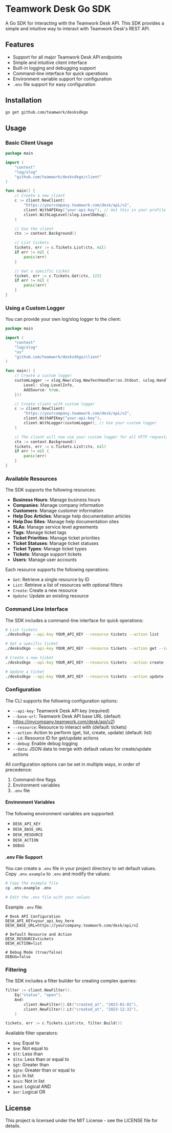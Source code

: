 # Teamwork Desk Go SDK

A Go SDK for interacting with the Teamwork Desk API. This SDK provides a simple and intuitive way to interact with Teamwork Desk's REST API.

## Features

- Support for all major Teamwork Desk API endpoints
- Simple and intuitive client interface
- Built-in logging and debugging support
- Command-line interface for quick operations
- Environment variable support for configuration
- `.env` file support for easy configuration

## Installation

```bash
go get github.com/teamwork/desksdkgo
```

## Usage

### Basic Client Usage

```go
package main

import (
    "context"
    "log/slog"
    "github.com/teamwork/desksdkgo/client"
)

func main() {
    // Create a new client
    c := client.NewClient(
        "https://yourcompany.teamwork.com/desk/api/v2",
        client.WithAPIKey("your-api-key"), // Get this in your profile settings
        client.WithLogLevel(slog.LevelDebug),
    )

    // Use the client
    ctx := context.Background()

    // List tickets
    tickets, err := c.Tickets.List(ctx, nil)
    if err != nil {
        panic(err)
    }

    // Get a specific ticket
    ticket, err := c.Tickets.Get(ctx, 123)
    if err != nil {
        panic(err)
    }
}
```

### Using a Custom Logger

You can provide your own log/slog logger to the client:

```go
package main

import (
    "context"
    "log/slog"
    "os"
    "github.com/teamwork/desksdkgo/client"
)

func main() {
    // Create a custom logger
    customLogger := slog.New(slog.NewTextHandler(os.Stdout, &slog.HandlerOptions{
        Level: slog.LevelInfo,
        AddSource: true,
    }))

    // Create client with custom logger
    c := client.NewClient(
        "https://yourcompany.teamwork.com/desk/api/v2",
        client.WithAPIKey("your-api-key"),
        client.WithLogger(customLogger), // Use your custom logger
    )

    // The client will now use your custom logger for all HTTP request/response logging
    ctx := context.Background()
    tickets, err := c.Tickets.List(ctx, nil)
    if err != nil {
        panic(err)
    }
}
```

### Available Resources

The SDK supports the following resources:

- **Business Hours**: Manage business hours
- **Companies**: Manage company information
- **Customers**: Manage customer information
- **Help Doc Articles**: Manage help documentation articles
- **Help Doc Sites**: Manage help documentation sites
- **SLAs**: Manage service level agreements
- **Tags**: Manage ticket tags
- **Ticket Priorities**: Manage ticket priorities
- **Ticket Statuses**: Manage ticket statuses
- **Ticket Types**: Manage ticket types
- **Tickets**: Manage support tickets
- **Users**: Manage user accounts

Each resource supports the following operations:

- `Get`: Retrieve a single resource by ID
- `List`: Retrieve a list of resources with optional filters
- `Create`: Create a new resource
- `Update`: Update an existing resource

### Command Line Interface

The SDK includes a command-line interface for quick operations:

```bash
# List tickets
./desksdkgo --api-key YOUR_API_KEY --resource tickets --action list

# Get a specific ticket
./desksdkgo --api-key YOUR_API_KEY --resource tickets --action get --id 123

# Create a new ticket
./desksdkgo --api-key YOUR_API_KEY --resource tickets --action create --data '{"subject": "New Ticket", "description": "Ticket description"}'

# Update a ticket
./desksdkgo --api-key YOUR_API_KEY --resource tickets --action update --id 123 --data '{"status": "resolved"}'
```

### Configuration

The CLI supports the following configuration options:

- `--api-key`: Teamwork Desk API key (required)
- `--base-url`: Teamwork Desk API base URL (default: https://mycompany.teamwork.com/desk/api/v2)
- `--resource`: Resource to interact with (default: tickets)
- `--action`: Action to perform (get, list, create, update) (default: list)
- `--id`: Resource ID for get/update actions
- `--debug`: Enable debug logging
- `--data`: JSON data to merge with default values for create/update actions

All configuration options can be set in multiple ways, in order of precedence:

1. Command-line flags
2. Environment variables
3. `.env` file

#### Environment Variables

The following environment variables are supported:

- `DESK_API_KEY`
- `DESK_BASE_URL`
- `DESK_RESOURCE`
- `DESK_ACTION`
- `DEBUG`

#### .env File Support

You can create a `.env` file in your project directory to set default values. Copy `.env.example` to `.env` and modify the values:

```bash
# Copy the example file
cp .env.example .env

# Edit the .env file with your values
```

Example `.env` file:

```env
# Desk API Configuration
DESK_API_KEY=your_api_key_here
DESK_BASE_URL=https://yourcompany.teamwork.com/desk/api/v2

# Default Resource and Action
DESK_RESOURCE=tickets
DESK_ACTION=list

# Debug Mode (true/false)
DEBUG=false
```

### Filtering

The SDK includes a filter builder for creating complex queries:

```go
filter := client.NewFilter().
    Eq("status", "open").
    And(
        client.NewFilter().Gt("created_at", "2023-01-01"),
        client.NewFilter().Lt("created_at", "2023-12-31"),
    )

tickets, err := c.Tickets.List(ctx, filter.Build())
```

Available filter operators:

- `$eq`: Equal to
- `$ne`: Not equal to
- `$lt`: Less than
- `$lte`: Less than or equal to
- `$gt`: Greater than
- `$gte`: Greater than or equal to
- `$in`: In list
- `$nin`: Not in list
- `$and`: Logical AND
- `$or`: Logical OR

## License

This project is licensed under the MIT License - see the LICENSE file for details.
